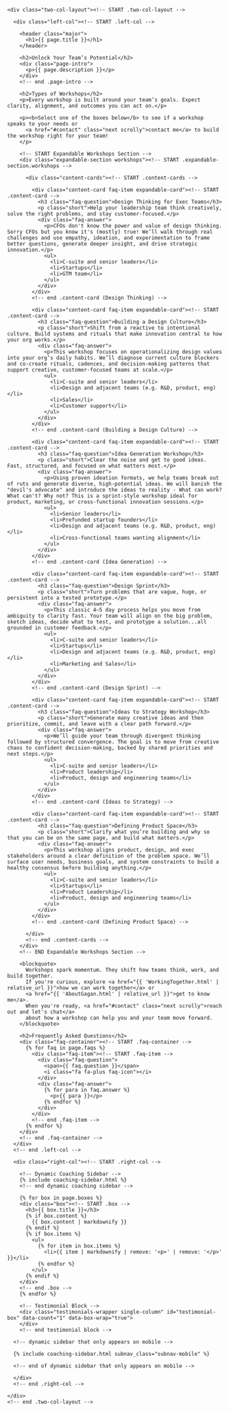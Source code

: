 <div class="brandimage_masthead" style="background-image: url('{{ site.baseurl }}/{{ page.image }}');"></div>

<section id="one">
  <div class="inner"><!-- START .inner -->

    <div class="two-col-layout"><!-- START .two-col-layout -->

      <div class="left-col"><!-- START .left-col -->
      
        <header class="major">
          <h1>{{ page.title }}</h1>
        </header>

        <h2>Unlock Your Team’s Potential</h2>
        <div class="page-intro">
          <p>{{ page.description }}</p>
        </div>
        <!-- end .page-intro -->

        <h2>Types of Workshops</h2>
        <p>Every workshop is built around your team’s goals. Expect clarity, alignment, and outcomes you can act on.</p>

        <p><b>Select one of the boxes below</b> to see if a workshop speaks to your needs or 
          <a href="#contact" class="next scrolly">contact me</a> to build the workshop right for your team!
        </p>

        <!-- START Expandable Workshops Section -->
        <div class="expandable-section workshops"><!-- START .expandable-section.workshops -->

          <div class="content-cards"><!-- START .content-cards -->

            <div class="content-card faq-item expandable-card"><!-- START .content-card -->
              <h3 class="faq-question">Design Thinking for Exec Teams</h3>
              <p class="short">Help your leadership team think creatively, solve the right problems, and stay customer-focused.</p>
              <div class="faq-answer">
                <p>CFOs don't know the power and value of design thinking. Sorry CFOs but you know it's (mostly) true! We’ll walk through real challenges and use empathy, ideation, and experimentation to frame better questions, generate deeper insight, and drive strategic innovation.</p>
                <ul>
                  <li>C-suite and senior leaders</li>
                  <li>Startups</li>
                  <li>GTM team</li>
                </ul>
              </div>
            </div>
            <!-- end .content-card (Design Thinking) -->

            <div class="content-card faq-item expandable-card"><!-- START .content-card -->
              <h3 class="faq-question">Building a Design Culture</h3>
              <p class="short">Shift from a reactive to intentional culture. Build systems and rituals that make innovation central to how your org works.</p>
              <div class="faq-answer">
                <p>This workshop focuses on operationalizing design values into your org’s daily habits. We’ll diagnose current culture blockers and co-create rituals, cadences, and decision-making patterns that support creative, customer-focused teams at scale.</p>
                <ul>
                  <li>C-suite and senior leaders</li>
                  <li>Design and adjacent teams (e.g. R&D, product, eng)</li>
                  <li>Sales</li>
                  <li>Customer support</li>
                </ul>
              </div>
            </div>
            <!-- end .content-card (Building a Design Culture) -->

            <div class="content-card faq-item expandable-card"><!-- START .content-card -->
              <h3 class="faq-question">Idea Generation Workshop</h3>
              <p class="short">Clear the noise and get to good ideas. Fast, structured, and focused on what matters most.</p>
              <div class="faq-answer">
                <p>Using proven ideation formats, we help teams break out of ruts and generate diverse, high-potential ideas. We will banish the "devil's advocate" and introduce the ideas to reality - What can work? What can't? Why not? This is a sprint-style workshop ideal for product, marketing, or cross-functional innovation sessions.</p>
                <ul>
                  <li>Senior leaders</li>
                  <li>Prefunded startup founders</li>
                  <li>Design and adjacent teams (e.g. R&D, product, eng)</li>
                  <li>Cross-functional teams wanting alignment</li>
                </ul>
              </div>
            </div>
            <!-- end .content-card (Idea Generation) -->

            <div class="content-card faq-item expandable-card"><!-- START .content-card -->
              <h3 class="faq-question">Design Sprint</h3>
              <p class="short">Turn problems that are vague, huge, or persistent into a tested prototype.</p>
              <div class="faq-answer">
                <p>This classic 4–5 day process helps you move from ambiguity to clarity fast. Your team will align on the big problem, sketch ideas, decide what to test, and prototype a solution...all grounded in customer feedback.</p>
                <ul>
                  <li>C-suite and senior leaders</li>
                  <li>Startups</li>
                  <li>Design and adjacent teams (e.g. R&D, product, eng)</li>
                  <li>Marketing and Sales</li>
                </ul>
              </div>
            </div>
            <!-- end .content-card (Design Sprint) -->

            <div class="content-card faq-item expandable-card"><!-- START .content-card -->
              <h3 class="faq-question">Ideas to Strategy Workshop</h3>
              <p class="short">Generate many creative ideas and then prioritize, commit, and leave with a clear path forward.</p>
              <div class="faq-answer">
                <p>We’ll guide your team through divergent thinking followed by structured convergence. The goal is to move from creative chaos to confident decision-making, backed by shared priorities and next steps.</p>
                <ul>
                  <li>C-suite and senior leaders</li>
                  <li>Product leadership</li>
                  <li>Product, design and engineering teams</li>
                </ul>
              </div>
            </div>
            <!-- end .content-card (Ideas to Strategy) -->

            <div class="content-card faq-item expandable-card"><!-- START .content-card -->
              <h3 class="faq-question">Defining Product Space</h3>
              <p class="short">Clarify what you’re building and why so that you can be on the same page, and build what matters.</p>
              <div class="faq-answer">
                <p>This workshop aligns product, design, and exec stakeholders around a clear definition of the problem space. We’ll surface user needs, business goals, and system constraints to build a healthy consensus before building anything.</p>
                <ul>
                  <li>C-suite and senior leaders</li>
                  <li>Startups</li>
                  <li>Product Leadership</li>
                  <li>Product, design and engineering teams</li>
                </ul>
              </div>
            </div>
            <!-- end .content-card (Defining Product Space) -->

          </div>
          <!-- end .content-cards -->
        </div>
        <!-- END Expandable Workshops Section -->

        <blockquote>
          Workshops spark momentum. They shift how teams think, work, and build together. 
          If you're curious, explore <a href="{{ 'WorkingTogether.html' | relative_url }}">how we can work together</a> or 
          <a href="{{ 'AboutGagan.html' | relative_url }}">get to know me</a>.  
          When you're ready, <a href="#contact" class="next scrolly">reach out and let's chat</a> 
          about how a workshop can help you and your team move forward.
        </blockquote>

        <h2>Frequently Asked Questions</h2>
        <div class="faq-container"><!-- START .faq-container -->
          {% for faq in page.faqs %}
            <div class="faq-item"><!-- START .faq-item -->
              <div class="faq-question">
                <span>{{ faq.question }}</span>
                <i class="fa fa-plus faq-icon"></i>
              </div>
              <div class="faq-answer">
                {% for para in faq.answer %}
                  <p>{{ para }}</p>
                {% endfor %}
              </div>
            </div>
            <!-- end .faq-item -->
          {% endfor %}
        </div>
        <!-- end .faq-container -->
      </div>
      <!-- end .left-col -->

      <div class="right-col"><!-- START .right-col -->

        <!-- Dynamic Coaching Sidebar -->
        {% include coaching-sidebar.html %}
        <!-- end dynamic coaching sidebar -->

        {% for box in page.boxes %}
        <div class="box"><!-- START .box -->
          <h3>{{ box.title }}</h3>
          {% if box.content %}
            {{ box.content | markdownify }}
          {% endif %}
          {% if box.items %}
            <ul>
              {% for item in box.items %}
                <li>{{ item | markdownify | remove: '<p>' | remove: '</p>' }}</li>
              {% endfor %}
            </ul>
          {% endif %}
        </div>
        <!-- end .box -->
        {% endfor %}

        <!-- Testimonial Block -->
        <div class="testimonials-wrapper single-column" id="testimonial-box" data-count="1" data-box-wrap="true">
        </div>
        <!-- end testimonial block -->

      <!-- dynamic sidebar that only appears on mobile -->

      {% include coaching-sidebar.html subnav_class="subnav-mobile" %}

      <!-- end of dynamic sidebar that only appears on mobile -->

      </div>
      <!-- end .right-col -->

    </div>
    <!-- end .two-col-layout -->

  </div>
  <!-- end .inner -->
</section>
<!-- end #one -->
